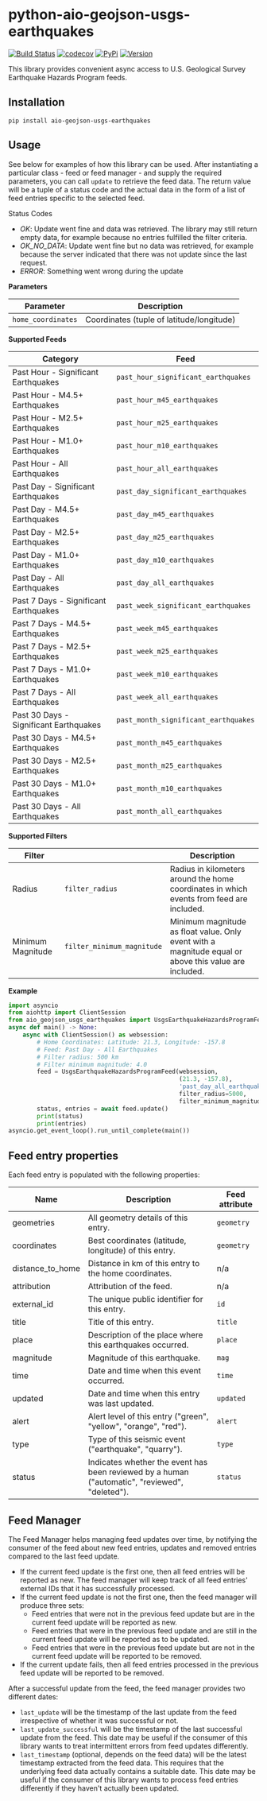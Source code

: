 # python-aio-geojson-usgs-earthquakes

[![Build Status](https://github.com/exxamalte/python-aio-geojson-usgs-earthquakes/workflows/CI/badge.svg?branch=main)](https://github.com/exxamalte/python-aio-geojson-usgs-earthquakes/actions?workflow=CI)
[![codecov](https://codecov.io/gh/exxamalte/python-aio-geojson-usgs-earthquakes/branch/main/graph/badge.svg?token=91DC4HHZQJ)](https://codecov.io/gh/exxamalte/python-aio-geojson-usgs-earthquakes)
[![PyPi](https://img.shields.io/pypi/v/aio-geojson-usgs-earthquakes.svg)](https://pypi.python.org/pypi/aio-geojson-usgs-earthquakes)
[![Version](https://img.shields.io/pypi/pyversions/aio-geojson-usgs-earthquakes.svg)](https://pypi.python.org/pypi/aio-geojson-usgs-earthquakes)

This library provides convenient async access to U.S. Geological Survey Earthquake Hazards Program feeds.
 
## Installation
`pip install aio-geojson-usgs-earthquakes`

## Usage
See below for examples of how this library can be used. After instantiating a 
particular class - feed or feed manager - and supply the required parameters, 
you can call `update` to retrieve the feed data. The return value 
will be a tuple of a status code and the actual data in the form of a list of 
feed entries specific to the selected feed.

Status Codes
* _OK_: Update went fine and data was retrieved. The library may still 
  return empty data, for example because no entries fulfilled the filter 
  criteria.
* _OK_NO_DATA_: Update went fine but no data was retrieved, for example 
  because the server indicated that there was not update since the last request.
* _ERROR_: Something went wrong during the update

**Parameters**

| Parameter          | Description                               |
|--------------------|-------------------------------------------|
| `home_coordinates` | Coordinates (tuple of latitude/longitude) |

**Supported Feeds**

| Category                               | Feed                                 |
|----------------------------------------|--------------------------------------|
| Past Hour - Significant Earthquakes    | `past_hour_significant_earthquakes`  |
| Past Hour - M4.5+ Earthquakes          | `past_hour_m45_earthquakes`          |
| Past Hour - M2.5+ Earthquakes          | `past_hour_m25_earthquakes`          |
| Past Hour - M1.0+ Earthquakes          | `past_hour_m10_earthquakes`          |
| Past Hour - All Earthquakes            | `past_hour_all_earthquakes`          |
| Past Day - Significant Earthquakes     | `past_day_significant_earthquakes`   |
| Past Day - M4.5+ Earthquakes           | `past_day_m45_earthquakes`           |
| Past Day - M2.5+ Earthquakes           | `past_day_m25_earthquakes`           |
| Past Day - M1.0+ Earthquakes           | `past_day_m10_earthquakes`           |
| Past Day - All Earthquakes             | `past_day_all_earthquakes`           |
| Past 7 Days - Significant Earthquakes  | `past_week_significant_earthquakes`  |
| Past 7 Days - M4.5+ Earthquakes        | `past_week_m45_earthquakes`          |
| Past 7 Days - M2.5+ Earthquakes        | `past_week_m25_earthquakes`          |
| Past 7 Days - M1.0+ Earthquakes        | `past_week_m10_earthquakes`          |
| Past 7 Days - All Earthquakes          | `past_week_all_earthquakes`          |
| Past 30 Days - Significant Earthquakes | `past_month_significant_earthquakes` |
| Past 30 Days - M4.5+ Earthquakes       | `past_month_m45_earthquakes`         |
| Past 30 Days - M2.5+ Earthquakes       | `past_month_m25_earthquakes`         |
| Past 30 Days - M1.0+ Earthquakes       | `past_month_m10_earthquakes`         |
| Past 30 Days - All Earthquakes         | `past_month_all_earthquakes`         |

**Supported Filters**

| Filter            |                            | Description |
|-------------------|----------------------------|-------------|
| Radius            | `filter_radius`            | Radius in kilometers around the home coordinates in which events from feed are included. |
| Minimum Magnitude | `filter_minimum_magnitude` | Minimum magnitude as float value. Only event with a magnitude equal or above this value are included. |


**Example**
```python
import asyncio
from aiohttp import ClientSession
from aio_geojson_usgs_earthquakes import UsgsEarthquakeHazardsProgramFeed
async def main() -> None:
    async with ClientSession() as websession:    
        # Home Coordinates: Latitude: 21.3, Longitude: -157.8
        # Feed: Past Day - All Earthquakes
        # Filter radius: 500 km
        # Filter minimum magnitude: 4.0
        feed = UsgsEarthquakeHazardsProgramFeed(websession,
                                                (21.3, -157.8),
                                                'past_day_all_earthquakes',
                                                filter_radius=5000, 
                                                filter_minimum_magnitude=4.0)
        status, entries = await feed.update()
        print(status)
        print(entries)
asyncio.get_event_loop().run_until_complete(main())
```

## Feed entry properties
Each feed entry is populated with the following properties:

| Name               | Description                                                                                         | Feed attribute |
|--------------------|-----------------------------------------------------------------------------------------------------|----------------|
| geometries         | All geometry details of this entry.                                                                 | `geometry`     |
| coordinates        | Best coordinates (latitude, longitude) of this entry.                                               | `geometry`     |
| distance_to_home   | Distance in km of this entry to the home coordinates.                                               | n/a            |
| attribution        | Attribution of the feed.                                                                            | n/a            |
| external_id        | The unique public identifier for this entry.                                                        | `id`           |
| title              | Title of this entry.                                                                                | `title`        |
| place              | Description of the place where this earthquakes occurred.                                           | `place`        |
| magnitude          | Magnitude of this earthquake.                                                                       | `mag`          |
| time               | Date and time when this event occurred.                                                             | `time`         |
| updated            | Date and time when this entry was last updated.                                                     | `updated`      |
| alert              | Alert level of this entry ("green", "yellow", "orange", "red").                                     | `alert`        |
| type               | Type of this seismic event ("earthquake", "quarry").                                                | `type`         |
| status             | Indicates whether the event has been reviewed by a human ("automatic", "reviewed", "deleted").      | `status`       |


## Feed Manager

The Feed Manager helps managing feed updates over time, by notifying the 
consumer of the feed about new feed entries, updates and removed entries 
compared to the last feed update.

* If the current feed update is the first one, then all feed entries will be 
  reported as new. The feed manager will keep track of all feed entries' 
  external IDs that it has successfully processed.
* If the current feed update is not the first one, then the feed manager will 
  produce three sets:
  * Feed entries that were not in the previous feed update but are in the 
    current feed update will be reported as new.
  * Feed entries that were in the previous feed update and are still in the 
    current feed update will be reported as to be updated.
  * Feed entries that were in the previous feed update but are not in the 
    current feed update will be reported to be removed.
* If the current update fails, then all feed entries processed in the previous
  feed update will be reported to be removed.

After a successful update from the feed, the feed manager provides two
different dates:

* `last_update` will be the timestamp of the last update from the feed 
  irrespective of whether it was successful or not.
* `last_update_successful` will be the timestamp of the last successful update 
  from the feed. This date may be useful if the consumer of this library wants 
  to treat intermittent errors from feed updates differently.
* `last_timestamp` (optional, depends on the feed data) will be the latest 
  timestamp extracted from the feed data. 
  This requires that the underlying feed data actually contains a suitable 
  date. This date may be useful if the consumer of this library wants to 
  process feed entries differently if they haven't actually been updated.
